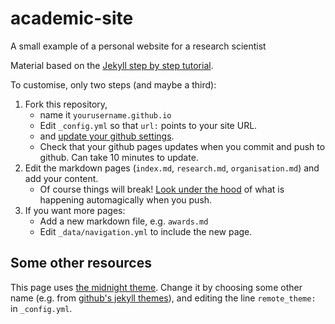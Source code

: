 # academic-site
A small example of a personal website for a research scientist

Material based on the [Jekyll step by step tutorial](https://jekyllrb.com/docs/step-by-step/01-setup/).

To customise, only two steps (and maybe a third):
1. Fork this repository,
    - name it `yourusername.github.io`
    - Edit `_config.yml` so that `url:` points to your site URL.
    - and [update your github settings](https://docs.github.com/en/pages/quickstart).
    - Check that your github pages updates when you commit and push to github. Can take 10 minutes to update.
2. Edit the markdown pages (`index.md`, `research.md`, `organisation.md`) and add your content.
    - Of course things will break! [Look under the hood](https://docs.github.com/en/actions/monitoring-and-troubleshooting-workflows/viewing-workflow-run-history) of what is happening automagically when you push.
3. If you want more pages:
    - Add a new markdown file, e.g. `awards.md`
    - Edit `_data/navigation.yml` to include the new page.

## Some other resources

This page uses [the midnight theme](https://github.com/pages-themes/midnight).
Change it by choosing some other name (e.g. from [github's jekyll themes](https://pages.github.com/themes/)),
and editing the line `remote_theme:` in `_config.yml`.
